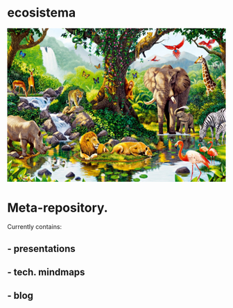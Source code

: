 # ecosistema

![ecosistema](ecosistema.jpeg)


# Meta-repository.

Currently contains:

##  -  presentations
##  -  tech. mindmaps
##  -  blog

